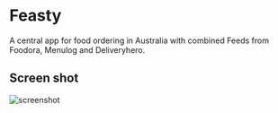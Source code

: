 # Feasty

A central app for food ordering in Australia with combined Feeds from Foodora, Menulog and Deliveryhero.

## Screen shot

![screenshot](http://i.imgur.com/9eWyQ9l.jpg)